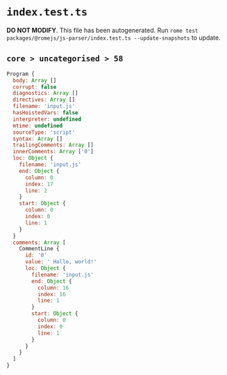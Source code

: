 # `index.test.ts`

**DO NOT MODIFY**. This file has been autogenerated. Run `rome test packages/@romejs/js-parser/index.test.ts --update-snapshots` to update.

## `core > uncategorised > 58`

```javascript
Program {
  body: Array []
  corrupt: false
  diagnostics: Array []
  directives: Array []
  filename: 'input.js'
  hasHoistedVars: false
  interpreter: undefined
  mtime: undefined
  sourceType: 'script'
  syntax: Array []
  trailingComments: Array []
  innerComments: Array ['0']
  loc: Object {
    filename: 'input.js'
    end: Object {
      column: 0
      index: 17
      line: 2
    }
    start: Object {
      column: 0
      index: 0
      line: 1
    }
  }
  comments: Array [
    CommentLine {
      id: '0'
      value: ' Hallo, world!'
      loc: Object {
        filename: 'input.js'
        end: Object {
          column: 16
          index: 16
          line: 1
        }
        start: Object {
          column: 0
          index: 0
          line: 1
        }
      }
    }
  ]
}
```
